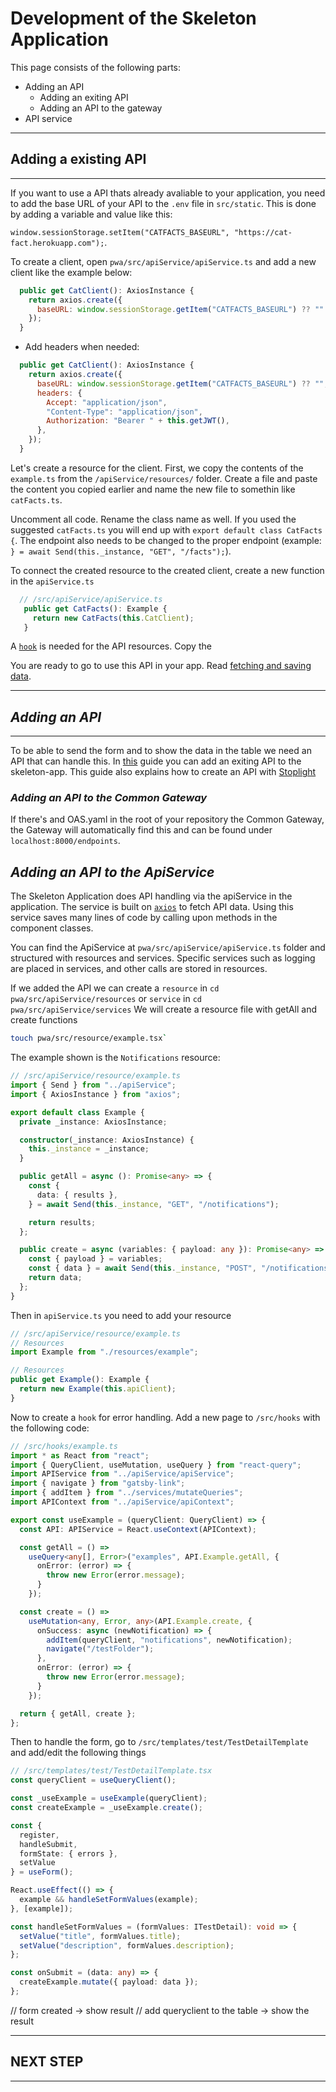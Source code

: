 # Development of the Skeleton Application

This page consists of the following parts:

- Adding an API
  - Adding an exiting API
  - Adding an API to the gateway
- API service
  
---

## Adding a existing API

---

If you want to use a API thats already avaliable to your application, you need to add the base URL of your API to the
`.env` file in `src/static`. This is done by adding a variable and value like this:  

`window.sessionStorage.setItem("CATFACTS_BASEURL", "https://cat-fact.herokuapp.com");`.

To create a client, open `pwa/src/apiService/apiService.ts` and add a new client like the example below:

``` Javascript
  public get CatClient(): AxiosInstance {
    return axios.create({
      baseURL: window.sessionStorage.getItem("CATFACTS_BASEURL") ?? ""
    });
  }
```

- Add headers when needed:

``` Javascript
  public get CatClient(): AxiosInstance {
    return axios.create({
      baseURL: window.sessionStorage.getItem("CATFACTS_BASEURL") ?? "",
      headers: {
        Accept: "application/json",
        "Content-Type": "application/json",
        Authorization: "Bearer " + this.getJWT(),
      },
    });
  }
```

Let's create a resource for the client. First, we copy the contents of the `example.ts` from the `/apiService/resources/` folder. Create a file and paste the content you copied earlier and name the new file to somethin like `catFacts.ts`.

Uncomment all code. Rename the class name as well. If you used the suggested `catFacts.ts` you will end up with `export default class CatFacts {`. The endpoint also needs to be changed to the proper endpoint (example: `} = await Send(this._instance, "GET", "/facts");`).

To connect the created resource to the created client, create a new function in the `apiService.ts`

``` Javascript
  // /src/apiService/apiService.ts
   public get CatFacts(): Example {
     return new CatFacts(this.CatClient);
   }
```

A [`hook`](glossary.md#hooks) is needed for the API resources. Copy the

You are ready to go to use this API in your app. Read [fetching and saving data](#.).

---

## _Adding an API_

---
To be able to send the form and to show the data in the table we need an API that can handle this.
In [this](https://github.com/CommonGateway/PetStoreAPI#running-the-api-with-the-skeleton-app) guide you can add an exiting API to the skeleton-app.
This guide also explains how to create an API with [Stoplight](https://stoplight.io/)

### _Adding an API to the Common Gateway_

If there's and OAS.yaml in the root of your repository the Common Gateway, the Gateway will automatically find this and can be found under `localhost:8000/endpoints`.

## _Adding an API to the ApiService_

The Skeleton Application does API handling via the apiService in the application. The service is built on [`axios`](https://axios-http.com/docs/intro) to fetch API data. Using this service saves many lines of code by calling upon methods in the component classes.

You can find the ApiService at `pwa/src/apiService/apiService.ts` folder and structured with resources and services. Specific services such as logging are placed in services, and other calls are stored in resources.

If we added the API we can create a `resource` in `cd pwa/src/apiService/resources` or `service` in `cd pwa/src/apiService/services`
We will create a resource file with getAll and create functions

```bash
touch pwa/src/resource/example.tsx` 
```

The example shown is the `Notifications` resource:

```Typescript
// /src/apiService/resource/example.ts
import { Send } from "../apiService";
import { AxiosInstance } from "axios";

export default class Example {
  private _instance: AxiosInstance;

  constructor(_instance: AxiosInstance) {
    this._instance = _instance;
  }

  public getAll = async (): Promise<any> => {
    const {
      data: { results },
    } = await Send(this._instance, "GET", "/notifications");

    return results;
  };

  public create = async (variables: { payload: any }): Promise<any> => {
    const { payload } = variables;
    const { data } = await Send(this._instance, "POST", "/notifications", payload);
    return data;
  };
}
```

Then in `apiService.ts` you need to add your resource

```Typescript
// /src/apiService/resource/example.ts
// Resources
import Example from "./resources/example";

// Resources
public get Example(): Example {
  return new Example(this.apiClient);
}
```

Now to create a `hook` for error handling. Add a new page to `/src/hooks` with the following code:

```Typescript
// /src/hooks/example.ts
import * as React from "react";
import { QueryClient, useMutation, useQuery } from "react-query";
import APIService from "../apiService/apiService";
import { navigate } from "gatsby-link";
import { addItem } from "../services/mutateQueries";
import APIContext from "../apiService/apiContext";

export const useExample = (queryClient: QueryClient) => {
  const API: APIService = React.useContext(APIContext);

  const getAll = () =>
    useQuery<any[], Error>("examples", API.Example.getAll, {
      onError: (error) => {
        throw new Error(error.message);
      }
    });

  const create = () =>
    useMutation<any, Error, any>(API.Example.create, {
      onSuccess: async (newNotification) => {
        addItem(queryClient, "notifications", newNotification);
        navigate("/testFolder");
      },
      onError: (error) => {
        throw new Error(error.message);
      }
    });

  return { getAll, create };
};
```

Then to handle the form, go to `/src/templates/test/TestDetailTemplate` and add/edit the following things

```Typescript
// /src/templates/test/TestDetailTemplate.tsx
const queryClient = useQueryClient();

const _useExample = useExample(queryClient);
const createExample = _useExample.create();

const {
  register,
  handleSubmit,
  formState: { errors },
  setValue
} = useForm();

React.useEffect(() => {
  example && handleSetFormValues(example);
}, [example]);

const handleSetFormValues = (formValues: ITestDetail): void => {
  setValue("title", formValues.title);
  setValue("description", formValues.description);
};

const onSubmit = (data: any) => {
  createExample.mutate({ payload: data });
};
```

// form created -> show result
// add queryclient to the table -> show the result

---

## NEXT STEP

---
